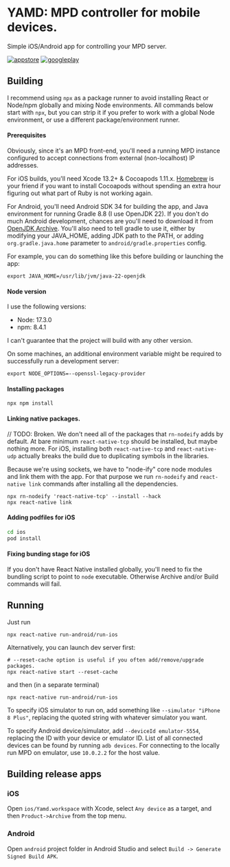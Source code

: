 # YAMD: MPD controller for mobile devices.
Simple iOS/Android app for controlling your MPD server.

[![appstore](https://img.shields.io/badge/App_Store-0D96F6?style=for-the-badge&logo=app-store&logoColor=white)](https://apps.apple.com/us/app/yamd/id1497463063) [![googleplay](https://img.shields.io/badge/Google_Play-414141?style=for-the-badge&logo=google-play&logoColor=white)](https://play.google.com/store/apps/details?id=ru.aint.mpd.mpd_wrapper)

## Building
I recommend using `npx` as a package runner to avoid installing React or Node/npm globally and mixing Node environments. All commands below start with `npx`, but you can strip it if you prefer to work with a global Node environment, or use a different package/environment runner.

#### Prerequisites
Obviously, since it's an MPD front-end, you'll need a running MPD instance configured to accept connections from external (non-localhost) IP addresses.

For iOS builds, you'll need Xcode 13.2+ & Cocoapods 1.11.x. [Homebrew](https://brew.sh) is your friend if you want to install Cocoapods without spending an extra hour figuring out what part of Ruby is not working again.

For Android, you'll need Android SDK 34 for building the app, and Java environment for running Gradle 8.8 (I use OpenJDK 22). If you don't do much Android development, chances are you'll need to download it from [OpenJDK Archive](http://jdk.java.net/archive/). You'll also need to tell gradle to use it, either by modifying your JAVA_HOME, adding JDK path to the PATH, or adding `org.gradle.java.home` parameter to `android/gradle.properties` config.

For example, you can do something like this before building or launching the app:
```
export JAVA_HOME=/usr/lib/jvm/java-22-openjdk
```

#### Node version
I use the following versions:
- Node: 17.3.0
- npm: 8.4.1

I can't guarantee that the project will build with any other version.

On some machines, an additional environment variable might be required to successfully run a development server:
```
export NODE_OPTIONS=--openssl-legacy-provider
```

#### Installing packages
`npx npm install`

#### Linking native packages.
// TODO: Broken. We don't need all of the packages that `rn-nodeify` adds by default. At bare minimum `react-native-tcp` should be installed, but maybe nothing more. For iOS, installing both `react-native-tcp` and `react-native-udp` actually breaks the build due to duplicating symbols in the libraries.

Because we're using sockets, we have to "node-ify" core node modules and link them with the app. For that purpose we run `rn-nodeify` and `react-native link` commands after installing all the dependencies.
```
npx rn-nodeify 'react-native-tcp' --install --hack
npx react-native link
```

#### Adding podfiles for iOS
```bash
cd ios
pod install
```

#### Fixing bunding stage for iOS
If you don't have React Native installed globally, you'll need to fix the bundling script to point to `node` executable. Otherwise Archive and/or Build commands will fail.

## Running
Just run
```
npx react-native run-android/run-ios
```

Alternatively, you can launch dev server first:
```
# --reset-cache option is useful if you often add/remove/upgrade packages.
npx react-native start --reset-cache 
```
and then (in a separate terminal)
```
npx react-native run-android/run-ios
```

To specify iOS simulator to run on, add something like `--simulator "iPhone 8 Plus"`, replacing the quoted string with whatever simulator you want.

To specify Android device/simulator, add `--deviceId emulator-5554`, replacing the ID with your device or emulator ID. List of all connected devices can be found by running `adb devices`. For connecting to the locally run MPD on emulator, use `10.0.2.2` for the host value.

## Building release apps

### iOS
Open `ios/Yamd.workspace` with Xcode, select `Any device` as a target, and then `Product->Archive` from the top menu.

### Android
Open `android` project folder in Android Studio and select `Build -> Generate Signed Build APK`.

